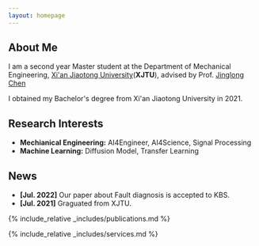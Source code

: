 ```yaml
---
layout: homepage
---
```


## About Me

I am a second year Master student at the Department of Mechanical Engineering, [Xi'an Jiaotong University](https://en.wikipedia.org/wiki/Xi%27an_Jiaotong_University)(<b>XJTU</b>), advised by Prof. [Jinglong Chen](https://scholar.google.com/citations?user=wEGyDvkAAAAJ&hl=zh-CN)


I obtained my Bachelor's degree from Xi'an Jiaotong University in 2021. 


## Research Interests

- **Mechianical Engineering:** AI4Engineer, AI4Science, Signal Processing
- **Machine Learning:** Diffusion Model, Transfer Learning

## News

- **[Jul. 2022]** Our paper about Fault diagnosis is accepted to KBS.
- **[Jul. 2021]** Graguated from XJTU.

{% include_relative _includes/publications.md %}

{% include_relative _includes/services.md %}

